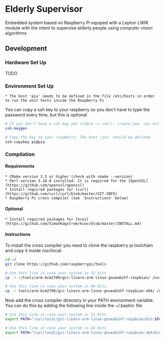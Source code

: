 # Elderly Supervisor

Embedded system based on Raspberry Pi equiped with a Lepton LWIR module with the intent to supervise elderly people using computer vision algorithms

## Development

### Hardware Set Up

TODO

### Environment Set Up

    * The host 'pia' needs to be defined in the file /etc/hosts in order to run the unit tests inside the Raspberry Pi

You can copy a ssh key to your raspberry so you don't have to type the password every time, but this is optional

```bash
# If you don't have a ssh key yet (check ~/.ssh/), create one. Jus hit enter in all the options
ssh-keygen

# Copy the key to your raspberry. The host 'pia' should be defined
ssh-copykey pi@pia
```

### Compilation

#### Requirements
    
    * CMake version 3.5 or higher (check with cmake --version)
    * Perl version 5.10.0 installed. It is required for the [OpenSSL](https://github.com/openssl/openssl)
    * Install required packages for [curl](https://github.com/curl/curl/blob/master/GIT-INFO)
    * Raspberry Pi cross compiler (see 'Instructions' below)

#### Optional

    * Install required packages for [kcov](https://github.com/SimonKagstrom/kcov/blob/master/INSTALL.md)

#### Instructions
To install the cross compiler you need to clone the raspberry pi toolchain and copy it inside /usr/local:

```bash
cd ~/
git clone https://github.com/raspberrypi/tools

# Use this line in case your system is 32 bits
cp -r ~/tools/arm-bcm2708/gcc-linaro-arm-linux-gnueabihf-raspbian/ /usr/local/

# Use this line in case your system is 64 bits
cp -r tools/arm-bcm2708/gcc-linaro-arm-linux-gnueabihf-raspbian-x64/ /usr/local/
```

Now add the cross compiler directory in your PATH environment variable. You can do this by adding the following line inside the ~/.bashrc file

```bash
# Use this line in case your system is 32 bits
export PATH="/usr/local/gcc-linaro-arm-linux-gnueabihf-raspbian/bin:$PATH"

# Use this line in case your system is 64 bits
export PATH="/usr/local/gcc-linaro-arm-linux-gnueabihf-raspbian-x64/bin:$PATH"
```

